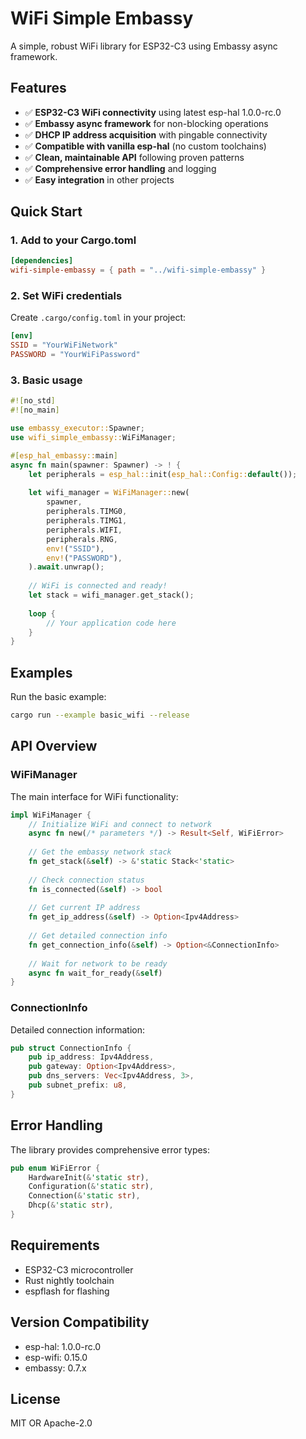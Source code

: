 # WiFi Simple Embassy

A simple, robust WiFi library for ESP32-C3 using Embassy async framework.

## Features

- ✅ **ESP32-C3 WiFi connectivity** using latest esp-hal 1.0.0-rc.0
- ✅ **Embassy async framework** for non-blocking operations  
- ✅ **DHCP IP address acquisition** with pingable connectivity
- ✅ **Compatible with vanilla esp-hal** (no custom toolchains)
- ✅ **Clean, maintainable API** following proven patterns
- ✅ **Comprehensive error handling** and logging
- ✅ **Easy integration** in other projects

## Quick Start

### 1. Add to your Cargo.toml

```toml
[dependencies]
wifi-simple-embassy = { path = "../wifi-simple-embassy" }
```

### 2. Set WiFi credentials

Create `.cargo/config.toml` in your project:

```toml
[env]
SSID = "YourWiFiNetwork"
PASSWORD = "YourWiFiPassword"
```

### 3. Basic usage

```rust
#![no_std]
#![no_main]

use embassy_executor::Spawner;
use wifi_simple_embassy::WiFiManager;

#[esp_hal_embassy::main]
async fn main(spawner: Spawner) -> ! {
    let peripherals = esp_hal::init(esp_hal::Config::default());
    
    let wifi_manager = WiFiManager::new(
        spawner,
        peripherals.TIMG0,
        peripherals.TIMG1,
        peripherals.WIFI,
        peripherals.RNG,
        env!("SSID"),
        env!("PASSWORD"),
    ).await.unwrap();
    
    // WiFi is connected and ready!
    let stack = wifi_manager.get_stack();
    
    loop {
        // Your application code here
    }
}
```

## Examples

Run the basic example:

```bash
cargo run --example basic_wifi --release
```

## API Overview

### WiFiManager

The main interface for WiFi functionality:

```rust
impl WiFiManager {
    // Initialize WiFi and connect to network
    async fn new(/* parameters */) -> Result<Self, WiFiError>
    
    // Get the embassy network stack
    fn get_stack(&self) -> &'static Stack<'static>
    
    // Check connection status
    fn is_connected(&self) -> bool
    
    // Get current IP address
    fn get_ip_address(&self) -> Option<Ipv4Address>
    
    // Get detailed connection info
    fn get_connection_info(&self) -> Option<&ConnectionInfo>
    
    // Wait for network to be ready
    async fn wait_for_ready(&self)
}
```

### ConnectionInfo

Detailed connection information:

```rust
pub struct ConnectionInfo {
    pub ip_address: Ipv4Address,
    pub gateway: Option<Ipv4Address>,
    pub dns_servers: Vec<Ipv4Address, 3>,
    pub subnet_prefix: u8,
}
```

## Error Handling

The library provides comprehensive error types:

```rust
pub enum WiFiError {
    HardwareInit(&'static str),
    Configuration(&'static str),
    Connection(&'static str),
    Dhcp(&'static str),
}
```

## Requirements

- ESP32-C3 microcontroller
- Rust nightly toolchain
- espflash for flashing

## Version Compatibility

- esp-hal: 1.0.0-rc.0
- esp-wifi: 0.15.0
- embassy: 0.7.x

## License

MIT OR Apache-2.0